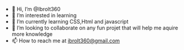 - 👋 Hi, I’m @Ibrolt360
- 👀 I’m interested in learning
- 🌱 I’m currently learning CSS,Html and javascript
- 💞️ I’m looking to collaborate on any fun projet that will help me aquire more knowledge
- 📫 How to reach me at ibrolt360@gmail.com

<!---
Ibrolt360/Ibrolt360 is a ✨ special ✨ repository because its `README.md` (this file) appears on your GitHub profile.
You can click the Preview link to take a look at your changes.
--->
